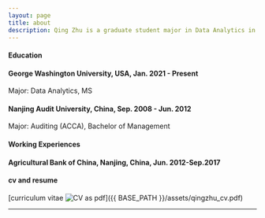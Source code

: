 ```yaml
---
layout: page
title: about
description: Qing Zhu is a graduate student major in Data Analytics in George Washington University
---
```


#### <a name="education"></a>Education
####  <a name="gwu"></a>George Washington University, USA, Jan. 2021 - Present
Major: Data Analytics, MS
####  <a name="nau"></a>Nanjing Audit University, China, Sep. 2008 - Jun. 2012
Major: Auditing (ACCA), Bachelor of Management


#### <a name="working"></a>Working Experiences
####  <a name="abc"></a>Agricultural Bank of China, Nanjing, China, Jun. 2012-Sep.2017


#### <a name="cvandresume"></a>cv and resume
[curriculum vitae ![CV as pdf](icons16/pdf-icon.png)]({{ BASE_PATH }}/assets/qingzhu_cv.pdf)

---



